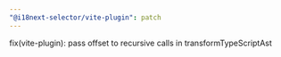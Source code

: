 ```yaml
---
"@i18next-selector/vite-plugin": patch
---
```


fix(vite-plugin): pass offset to recursive calls in transformTypeScriptAst
